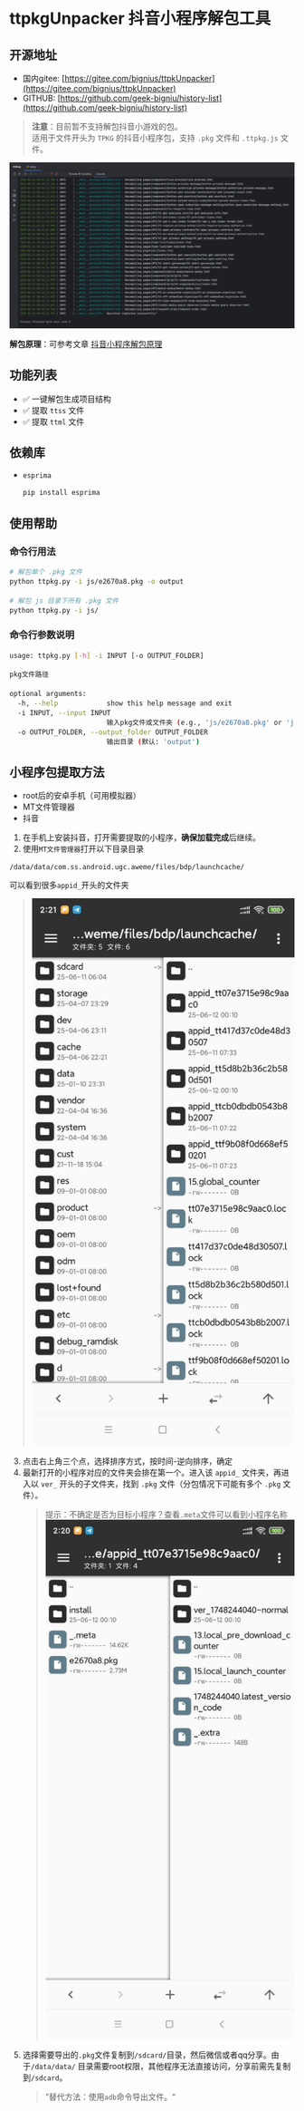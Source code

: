 # ttpkgUnpacker 抖音小程序解包工具

## 开源地址

- 国内gitee: [https://gitee.com/bignius/ttpkUnpacker](https://gitee.com/bignius/ttpkUnpacker)
- GITHUB: [https://github.com/geek-bigniu/history-list](https://github.com/geek-bigniu/history-list)

> **注意**：目前暂不支持解包抖音小游戏的包。  
> 适用于文件开头为 `TPKG` 的抖音小程序包，支持 `.pkg` 文件和 `.ttpkg.js` 文件。

![示例图片](img/img2.png)

**解包原理**：可参考文章 [抖音小程序解包原理](https://www.52pojie.cn/thread-1684583-1-1.html)

## 功能列表

- ✅ 一键解包生成项目结构
- ✅ 提取 `ttss` 文件
- ✅ 提取 `ttml` 文件

## 依赖库

- `esprima`
  ```bash
  pip install esprima
  ```

## 使用帮助

### 命令行用法

```bash
# 解包单个 .pkg 文件
python ttpkg.py -i js/e2670a8.pkg -o output

# 解包 js 目录下所有 .pkg 文件
python ttpkg.py -i js/
```

### 命令行参数说明

```bash                  
usage: ttpkg.py [-h] -i INPUT [-o OUTPUT_FOLDER]

pkg文件路径

optional arguments:
  -h, --help            show this help message and exit
  -i INPUT, --input INPUT
                        输入pkg文件或文件夹 (e.g., 'js/e2670a8.pkg' or 'js/')
  -o OUTPUT_FOLDER, --output_folder OUTPUT_FOLDER
                        输出目录 (默认: 'output')
```

## 小程序包提取方法

- root后的安卓手机（可用模拟器）
- MT文件管理器
- 抖音

1. 在手机上安装抖音，打开需要提取的小程序，**确保加载完成**后继续。
2. 使用`MT文件管理器`打开以下目录目录

```text
/data/data/com.ss.android.ugc.aweme/files/bdp/launchcache/
```

可以看到很多`appid_`开头的文件夹

> ![pkg文件示例](img/img.png)

3. 点击右上角三个点，选择排序方式，按时间-逆向排序，确定
4. 最新打开的小程序对应的文件夹会排在第一个。进入该 `appid_` 文件夹，再进入以 `ver_` 开头的子文件夹，找到 `.pkg`
   文件（分包情况下可能有多个 `.pkg` 文件）。
   > 提示：不确定是否为目标小程序？查看`.meta`文件可以看到小程序名称
   ![img/img1.png](img/img1.png)
5. 选择需要导出的`.pkg`文件复制到`/sdcard/`目录，然后微信或者qq分享。由于`/data/data/`
   目录需要root权限，其他程序无法直接访问，分享前需先复制到`/sdcard`。
   > ”替代方法：使用`adb`命令导出文件。“